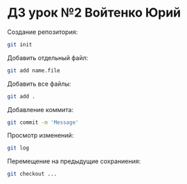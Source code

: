 # ДЗ урок №2 Войтенко Юрий

Создание репозитория:
```sh
git init
```

Добавить отдельный файл:
```sh
git add name.file
```

Добавить все файлы:
```sh
git add .
```

Добавление коммита:
```sh
git commit -m 'Message'
```

Просмотр изменений:
```sh
git log
```

Перемещение на предыдущие сохраниения:
```sh
git checkout ...
```